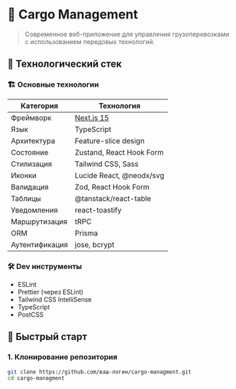 # 🚚 Cargo Management

> Современное веб-приложение для управления грузоперевозками с использованием передовых технологий.

## 🧰 Технологический стек

### 🏗️ Основные технологии

| Категория        | Технология                        |
|------------------|-----------------------------------|
| Фреймворк        | [Next.js 15](https://nextjs.org/) |
| Язык             | TypeScript                        |
| Архитектура      | Feature-slice design              |
| Состояние        | Zustand, React Hook Form          |
| Стилизация       | Tailwind CSS, Sass                |
| Иконки           | Lucide React, @neodx/svg          |
| Валидация        | Zod, React Hook Form              |
| Таблицы          | @tanstack/react-table             |
| Уведомления      | react-toastify                    |
| Маршрутизация    | tRPC                              |
| ORM              | Prisma                            |
| Аутентификация   | jose, bcrypt                      |

### 🛠️ Dev инструменты

- ESLint
- Prettier (через ESLint)
- Tailwind CSS IntelliSense
- TypeScript
- PostCSS

## 🚀 Быстрый старт

### 1. Клонирование репозитория

```bash
git clone https://github.com/ваш-логин/cargo-managment.git
cd cargo-managment